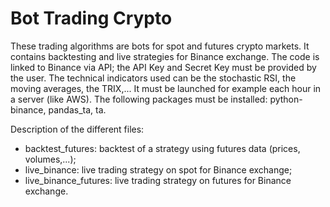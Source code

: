 # Bot Trading Crypto
These trading algorithms are bots for spot and futures crypto markets. It contains backtesting and live strategies for Binance exchange. The code is linked to Binance via API; the API Key and Secret Key must be provided by the user. The technical indicators used can be the stochastic RSI, the moving averages, the TRIX,... 
It must be launched for example each hour in a server (like AWS). 
The following packages must be installed: python-binance, pandas_ta, ta. 

Description of the different files:
- backtest_futures: backtest of a strategy using futures data (prices, volumes,...); 
- live_binance: live trading strategy on spot for Binance exchange;  
- live_binance_futures: live trading strategy on futures for Binance exchange. 
